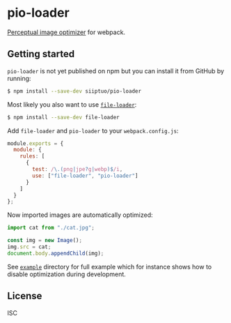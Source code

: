 <!--
SPDX-FileCopyrightText: 2020 Tuomas Siipola
SPDX-License-Identifier: ISC
-->

# pio-loader

[Perceptual image optimizer](https://github.com/siiptuo/pio) for webpack.

## Getting started

`pio-loader` is not yet published on npm but you can install it from GitHub by running:

```sh
$ npm install --save-dev siiptuo/pio-loader
```

Most likely you also want to use [`file-loader`](https://github.com/webpack-contrib/file-loader):

```sh
$ npm install --save-dev file-loader
```

Add `file-loader` and `pio-loader` to your `webpack.config.js`:

```js
module.exports = {
  module: {
    rules: [
      {
        test: /\.(png|jpe?g|webp)$/i,
        use: ["file-loader", "pio-loader"]
      }
    ]
  }
};
```

Now imported images are automatically optimized:

```js
import cat from "./cat.jpg";

const img = new Image();
img.src = cat;
document.body.appendChild(img);
```

See [`example`](example) directory for full example which for instance shows how to disable optimization during development.

## License

ISC
